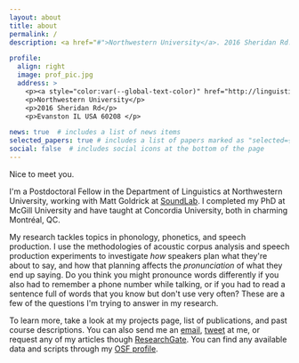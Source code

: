 ```yaml
---
layout: about
title: about
permalink: /
description: <a href="#">Northwestern University</a>. 2016 Sheridan Rd., Evanston IL, USA

profile:
  align: right
  image: prof_pic.jpg
  address: >
    <p><a style="color:var(--global-text-color)" href="http://linguistics.northwestern.edu/" title="Northwestern Linguistics"> Department of Linguistics</a></p>
    <p>Northwestern University</p>
    <p>2016 Sheridan Rd</p>
    <p>Evanston IL USA 60208 </p>

news: true  # includes a list of news items
selected_papers: true # includes a list of papers marked as "selected={true}"
social: false  # includes social icons at the bottom of the page
---
```


Nice to meet you. 

I'm a Postdoctoral Fellow in the Department of Linguistics at Northwestern University, working with Matt Goldrick at <a href="http://groups.linguistics.northwestern.edu/soundlab/v2/" title="">SoundLab</a>. I completed my PhD at McGill University and have taught at Concordia University, both in charming Montréal, QC. 

My research tackles topics in phonology, phonetics, and speech production. I use the methodologies of acoustic corpus analysis and speech production experiments to investigate _how_ speakers plan what they're about to say, and how that planning affects the _pronunciation_ of what they end up saying. Do you think you might pronounce words differently if you also had to remember a phone number while talking, or if you had to read a sentence full of words that you know but don't use very often? These are a few of the questions I'm trying to answer in my research. 

To learn more, take a look at my projects page, list of publications, and past course descriptions. You can also send me an [email](mailto:oriana.kilbourn-ceron@northwestern.edu), [tweet](https://twitter.com/OrianaKilbourn) at me, or request any of my articles though [ResearchGate](https://www.researchgate.net/profile/Oriana_Kilbourn-Ceron/). You can find any available data and scripts through my [OSF profile](https://osf.io/d6s7w/).





